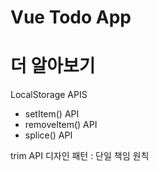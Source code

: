 # Vue Todo App

# 더 알아보기

LocalStorage APIS

- setItem() API
- removeItem() API
- splice() API

trim API
디자인 패턴 : 단일 책임 원칙
